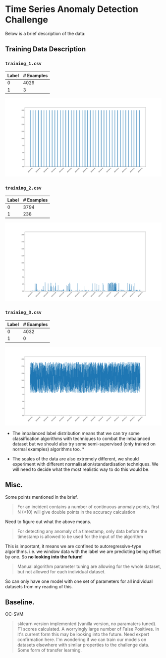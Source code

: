 # Time Series Anomaly Detection Challenge 

Below is a brief description of the data: 

## Training Data  Description
### `training_1.csv`

| Label | # Examples |
|-------|------------|
| 0     | 4029       |
| 1     | 3          |

![training_dataset_1](notebooks/images/training_dataset_1.png)

### `training_2.csv`

| Label | # Examples |
|-------|------------|
| 0     | 3794       |
| 1     | 238        |

![training_dataset_2](notebooks/images/training_dataset_2.png)

### `training_3.csv`

| Label | # Examples |
|-------|------------|
| 0     | 4032       |
| 1     | 0          |

![training_dataset_3](notebooks/images/training_dataset_3.png)

* The imbalanced label distribution means that we can try some classification algorithms with techniques to combat the imbalanced dataset but we should also try some semi-supervised (only trained on normal examples) algorithms too. *

* The scales of the data are also extremely different, we should experiment with different normalisation/standardisation techniques. We will need to decide what the most realistic way to do this would be. 

## Misc.
Some points mentioned in the brief. 
> For an incident contains a number of continuous anomaly points, first N (<10) will give double points in the accuracy calculation

Need to figure out what the above means. 

>For detecting any anomaly of a timestamp, only data before the timestamp is allowed to be used for the input of the algorithm

This is important, it means we are confined to autoregressive-type algorithms. i.e. we window data with the label we are predicting being offset by one. So **no looking into the future!**

> Manual algorithm parameter tuning are allowing for the whole dataset, but not allowed for each individual dataset.

So can only have one model with one set of parameters for all individual datasets from my reading of this. 

## Baseline. 
OC-SVM 
> sklearn version implemented (vanilla version, no paramaters tuned).
> F1 scores calculated.
> A worryingly large number of False Positives.
> In it's current form this may be looking into the future. Need expert confirmation here. 
> I'm wondering if we can train our models on datasets elsewhere with similar properties to the challenge data. Some form of transfer learning.  



